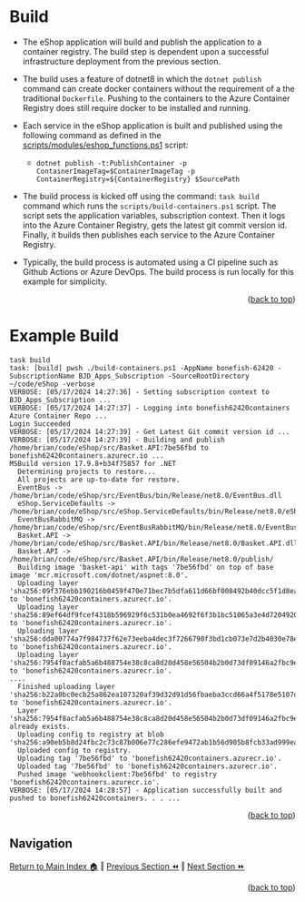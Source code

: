 Build
=============

* The eShop application will build and publish the application to a container registry. The build step is dependent upon a successful infrastructure deployment from the previous section. 

* The build uses a feature of dotnet8 in which the `dotnet publish` command can create docker containers without the requirement of a the traditional `Dockerfile`.  Pushing to the containers to the Azure Container Registry does still require docker to be installed and running. 

* Each service in the eShop application is built and published using the following command as defined in the [scripts/modules/eshop_functions.ps1](https://github.com/briandenicola/eShopOnAKS/blob/main/scripts/modules/eshop_functions.ps1#L121) script: 
    * `dotnet publish -t:PublishContainer -p ContainerImageTag=$ContainerImageTag -p ContainerRegistry=${ContainerRegistry} $SourcePath`

* The build process is kicked off using the command: `task build` command which runs the `scripts/build-containers.ps1` script.  The script sets the application variables, subscription context. Then it logs into the Azure Container Registry, gets the latest git commit version id. Finally, it builds then publishes each service to the Azure Container Registry.

* Typically, the build process is automated using a CI pipeline such as Github Actions or Azure DevOps.  The build process is run locally for this example for simplicity.
<p align="right">(<a href="#build">back to top</a>)</p>

Example Build
=============
```pwsh
task build
task: [build] pwsh ./build-containers.ps1 -AppName bonefish-62420 -SubscriptionName BJD_Apps_Subscription -SourceRootDirectory ~/code/eShop -verbose
VERBOSE: [05/17/2024 14:27:36] - Setting subscription context to BJD_Apps_Subscription ...
VERBOSE: [05/17/2024 14:27:37] - Logging into bonefish62420containers Azure Container Repo ...
Login Succeeded
VERBOSE: [05/17/2024 14:27:39] - Get Latest Git commit version id ...
VERBOSE: [05/17/2024 14:27:39] - Building and publish /home/brian/code/eShop/src/Basket.API:7be56fbd to bonefish62420containers.azurecr.io ...
MSBuild version 17.9.8+b34f75857 for .NET
  Determining projects to restore...
  All projects are up-to-date for restore.
  EventBus -> /home/brian/code/eShop/src/EventBus/bin/Release/net8.0/EventBus.dll
  eShop.ServiceDefaults -> /home/brian/code/eShop/src/eShop.ServiceDefaults/bin/Release/net8.0/eShop.ServiceDefaults.dll
  EventBusRabbitMQ -> /home/brian/code/eShop/src/EventBusRabbitMQ/bin/Release/net8.0/EventBusRabbitMQ.dll
  Basket.API -> /home/brian/code/eShop/src/Basket.API/bin/Release/net8.0/Basket.API.dll
  Basket.API -> /home/brian/code/eShop/src/Basket.API/bin/Release/net8.0/publish/
  Building image 'basket-api' with tags '7be56fbd' on top of base image 'mcr.microsoft.com/dotnet/aspnet:8.0'.
  Uploading layer 'sha256:09f376ebb190216b0459f470e71bec7b5dfa611d66bf008492b40dcc5f1d8eae' to 'bonefish62420containers.azurecr.io'.
  Uploading layer 'sha256:89ef64df9fcef4318b596929f6c531b0ea4692f6f3b1bc51065a3e4d7204920b' to 'bonefish62420containers.azurecr.io'.
  Uploading layer 'sha256:dda00774a7f984737f62e73eeba4dec3f7266790f3bd1cb073e7d2b4030e78e2' to 'bonefish62420containers.azurecr.io'.
  Uploading layer 'sha256:7954f8acfab5a6b488754e38c8ca8d20d458e56504b2b0d73df09146a2fbc9ea' to 'bonefish62420containers.azurecr.io'.
....
  Finished uploading layer 'sha256:b22a0bc0ecb25a862ea107320af39d32d91d56fbaeba3ccd66a4f5178e5107d8' to 'bonefish62420containers.azurecr.io'.
  Layer 'sha256:7954f8acfab5a6b488754e38c8ca8d20d458e56504b2b0d73df09146a2fbc9ea' already exists.
  Uploading config to registry at blob 'sha256:a90eb5b8d24fbc2c73c87b006e77c286efe9472ab1b56d905b8fcb33ad999ea5',
  Uploaded config to registry.
  Uploading tag '7be56fbd' to 'bonefish62420containers.azurecr.io'.
  Uploaded tag '7be56fbd' to 'bonefish62420containers.azurecr.io'.
  Pushed image 'webhookclient:7be56fbd' to registry 'bonefish62420containers.azurecr.io'.
VERBOSE: [05/17/2024 14:28:57] - Application successfully built and pushed to bonefish62420containers. . . ...
```
<p align="right">(<a href="#build">back to top</a>)</p>

## Navigation
[Return to Main Index 🏠](../README.md) ‖
[Previous Section ⏪](./infrastructure.md) ‖ [Next Section ⏩](./deployment.md)
<p align="right">(<a href="#build">back to top</a>)</p>